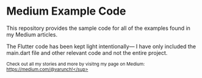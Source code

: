 # Medium Example Code
This repository provides the sample code for all of the examples found in my Medium articles.  

The Flutter code has been kept light intentionally&mdash; I have only included the main.dart file and other relevant code and not the entire project.  
  
<sup>Check out all my stories and more by visitng my page on Medium: https://medium.com/@varunch!</sup>
